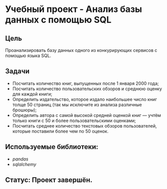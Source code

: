 # Учебный проект - Анализ базы данных с помощью SQL


## Цель

Проанализировать базу данных одного из конкурирующих сервисов с помощью языка SQL.
  
## Задачи

- Посчитать количество книг, выпущенных после 1 января 2000 года;
- Посчитать количество пользовательских обзоров и среднюю оценку для каждой книги;
- Определить издательство, которое издало наибольшее число книг толще 50 страниц (так мы исключите из анализа различные брошюры);
- Определить автора с самой высокой средней оценкой книг — учтём только книги с 50 и более пользовательскими оценками;
- Посчитать среднее количество текстовых обзоров пользователей, которые поставили более чем по 50 оценок.


## Используемые библиотеки:
- *pandas*
- *sqlalchemy*

## Статус: Проект завершён.
